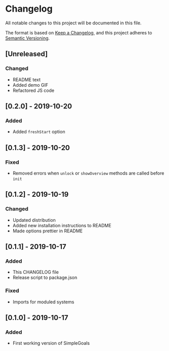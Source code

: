 # Changelog
All notable changes to this project will be documented in this file.

The format is based on [Keep a Changelog](https://keepachangelog.com/en/1.0.0/),
and this project adheres to [Semantic Versioning](https://semver.org/spec/v2.0.0.html).

## [Unreleased]
### Changed
- README text
- Added demo GIF
- Refactored JS code

## [0.2.0] - 2019-10-20
### Added
- Added `freshStart` option

## [0.1.3] - 2019-10-20
### Fixed
- Removed errors when `unlock` or `showOverview` methods are called before `init`

## [0.1.2] - 2019-10-19
### Changed
- Updated distribution
- Added new installation instructions to README
- Made options prettier in README

## [0.1.1] - 2019-10-17
### Added
- This CHANGELOG file
- Release script to package.json
### Fixed
- Imports for moduled systems

## [0.1.0] - 2019-10-17
### Added
- First working version of SimpleGoals
